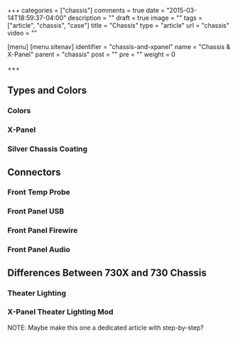 +++
categories = ["chassis"]
comments = true
date = "2015-03-14T18:59:37-04:00"
description = ""
draft = true
image = ""
tags = ["article", "chassis", "case"]
title = "Chassis"
type = "article"
url = "chassis"
video = ""

[menu]
  [menu.sitenav]
    identifier = "chassis-and-xpanel"
    name = "Chassis & X-Panel"
    parent = "chassis"
    post = ""
    pre = ""
    weight = 0

+++

## Types and Colors

### Colors

### X-Panel

### Silver Chassis Coating

## Connectors

### Front Temp Probe

### Front Panel USB

### Front Panel Firewire

### Front Panel Audio

## Differences Between 730X and 730 Chassis

### Theater Lighting

### X-Panel Theater Lighting Mod

NOTE: Maybe make this one a dedicated article with step-by-step?